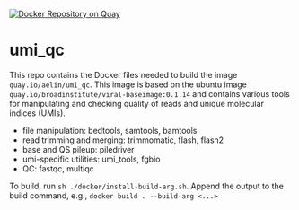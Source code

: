 [![Docker Repository on Quay](https://quay.io/repository/aelin/umi_qc/status "Docker Repository on Quay")](https://quay.io/repository/aelin/umi_qc)

# umi_qc
This repo contains the Docker files needed to build the image `quay.io/aelin/umi_qc`. This image is based on the ubuntu
image `quay.io/broadinstitute/viral-baseimage:0.1.14` and contains various tools for manipulating and checking quality of reads and unique molecular indices (UMIs).

 - file manipulation: bedtools, samtools, bamtools
 - read trimming and merging: trimmomatic, flash, flash2
 - base and QS pileup: piledriver
 - umi-specific utilities: umi_tools, fgbio
 - QC: fastqc, multiqc

To build, run `sh ./docker/install-build-arg.sh`.
Append the output to the build command, e.g., `docker build . --build-arg <...>`
